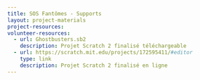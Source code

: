 ```yaml
---
title: SOS Fantômes - Supports
layout: project-materials
project-resources:
volunteer-resources:
  - url: Ghostbusters.sb2
    description: Projet Scratch 2 finalisé téléchargeable
  - url: https://scratch.mit.edu/projects/172595411/#editor
    type: link
    description: Projet Scratch 2 finalisé en ligne
---
```


